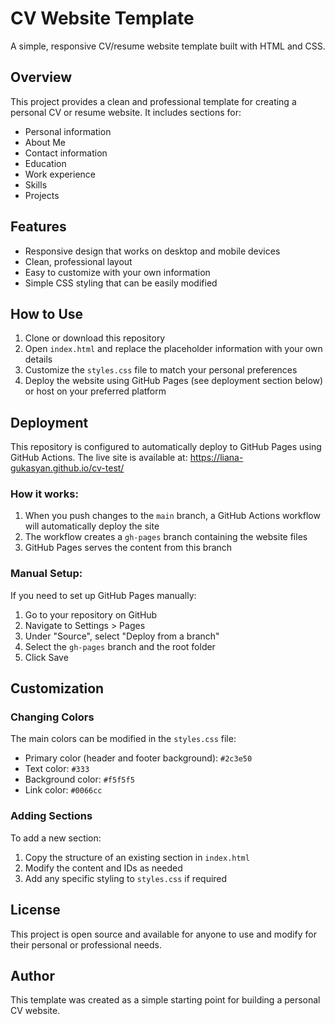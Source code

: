 # CV Website Template

A simple, responsive CV/resume website template built with HTML and CSS.

## Overview

This project provides a clean and professional template for creating a personal CV or resume website. It includes sections for:

- Personal information
- About Me
- Contact information
- Education
- Work experience
- Skills
- Projects

## Features

- Responsive design that works on desktop and mobile devices
- Clean, professional layout
- Easy to customize with your own information
- Simple CSS styling that can be easily modified

## How to Use

1. Clone or download this repository
2. Open `index.html` and replace the placeholder information with your own details
3. Customize the `styles.css` file to match your personal preferences
4. Deploy the website using GitHub Pages (see deployment section below) or host on your preferred platform

## Deployment

This repository is configured to automatically deploy to GitHub Pages using GitHub Actions. The live site is available at: https://liana-gukasyan.github.io/cv-test/

### How it works:

1. When you push changes to the `main` branch, a GitHub Actions workflow will automatically deploy the site
2. The workflow creates a `gh-pages` branch containing the website files
3. GitHub Pages serves the content from this branch

### Manual Setup:

If you need to set up GitHub Pages manually:

1. Go to your repository on GitHub
2. Navigate to Settings > Pages
3. Under "Source", select "Deploy from a branch"
4. Select the `gh-pages` branch and the root folder
5. Click Save

## Customization

### Changing Colors

The main colors can be modified in the `styles.css` file:

- Primary color (header and footer background): `#2c3e50`
- Text color: `#333`
- Background color: `#f5f5f5`
- Link color: `#0066cc`

### Adding Sections

To add a new section:

1. Copy the structure of an existing section in `index.html`
2. Modify the content and IDs as needed
3. Add any specific styling to `styles.css` if required

## License

This project is open source and available for anyone to use and modify for their personal or professional needs.

## Author

This template was created as a simple starting point for building a personal CV website.
